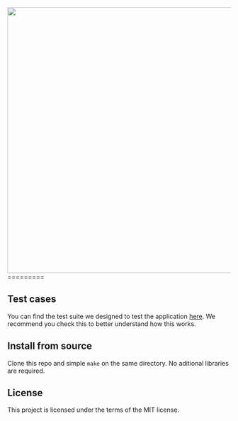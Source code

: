<img src="http://i.imgur.com/fkOT6bY.png" width="600">
=========

Test cases
--------------------

You can find the test suite we designed to test the application [here](https://github.com/pedro-abreu/rci/blob/dev/tests.md). We recommend you check this to better understand how this works.


Install from source
--------------------

Clone this repo and simple `make` on the same directory. No aditional libraries are required.


License
-------

This project is licensed under the terms of the MIT license.
